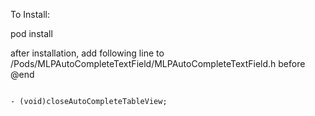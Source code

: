 To Install:

pod install

after installation, add following line to /Pods/MLPAutoCompleteTextField/MLPAutoCompleteTextField.h before @end

```

- (void)closeAutoCompleteTableView;

```